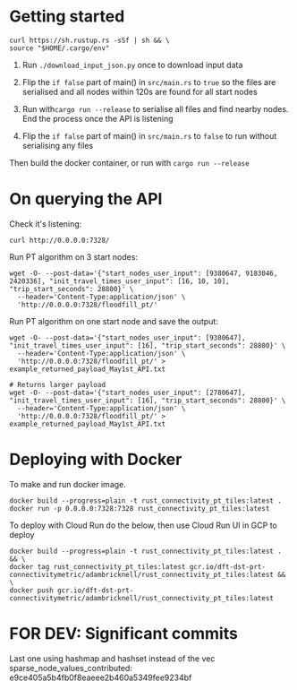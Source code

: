 # Getting started

```
curl https://sh.rustup.rs -sSf | sh && \
source "$HOME/.cargo/env"
```

1. Run `./download_input_json.py` once to download input data

2. Flip the `if false` part of main() in `src/main.rs` to `true` so the files are serialised and all nodes within 120s are found for all start nodes

3. Run with`cargo run --release` to serialise all files and find nearby nodes. End the process once the API is listening

4. Flip the `if false` part of main() in `src/main.rs` to `false` to run without serialising any files

Then build the docker container, or run with `cargo run --release`


# On querying the API

Check it's listening:
```
curl http://0.0.0.0:7328/
```
    

Run PT algorithm on 3 start nodes: 
```
wget -O- --post-data='{"start_nodes_user_input": [9380647, 9183046, 2420336], "init_travel_times_user_input": [16, 10, 10], "trip_start_seconds": 28800}' \
  --header='Content-Type:application/json' \
  'http://0.0.0.0:7328/floodfill_pt/'
```


Run PT algorithm on one start node and save the output: 
```
wget -O- --post-data='{"start_nodes_user_input": [9380647], "init_travel_times_user_input": [16], "trip_start_seconds": 28800}' \
  --header='Content-Type:application/json' \
  'http://0.0.0.0:7328/floodfill_pt/' > example_returned_payload_May1st_API.txt
  
# Returns larger payload
wget -O- --post-data='{"start_nodes_user_input": [2780647], "init_travel_times_user_input": [16], "trip_start_seconds": 28800}' \
  --header='Content-Type:application/json' \
  'http://0.0.0.0:7328/floodfill_pt/' > example_returned_payload_May1st_API.txt
```




# Deploying with Docker

To make and run docker image.
```
docker build --progress=plain -t rust_connectivity_pt_tiles:latest .
docker run -p 0.0.0.0:7328:7328 rust_connectivity_pt_tiles:latest
```

To deploy with Cloud Run do the below, then use Cloud Run UI in GCP to deploy
```
docker build --progress=plain -t rust_connectivity_pt_tiles:latest . && \
docker tag rust_connectivity_pt_tiles:latest gcr.io/dft-dst-prt-connectivitymetric/adambricknell/rust_connectivity_pt_tiles:latest && \
docker push gcr.io/dft-dst-prt-connectivitymetric/adambricknell/rust_connectivity_pt_tiles:latest
```




# FOR DEV: Significant commits

Last one using hashmap and hashset instead of the vec sparse_node_values_contributed: e9ce405a5b4fb0f8eaeee2b460a5349fee9234bf
